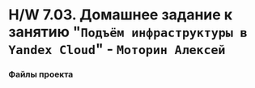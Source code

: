 # H/W 7.03. Домашнее задание к занятию "`Подъём инфраструктуры в Yandex Cloud`" - `Моторин Алексей`

### Файлы проекта
